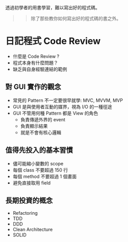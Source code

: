 透過初學者的用書學習，難以寫出好的程式碼。

>> 除了那些教你如何寫出好的程式碼的書之外。

# 日記程式 Code Review

* 什麼是 Code Review ?
* 程式本身有什麼問題？
* 缺乏與自身經驗連結的範例

## 對 GUI 實作的觀念

* 常見的 Pattern 不一定要很早就學: MVC, MVVM, MVP
* GUI 是與使用者互動的媒界，視為 I/O 的一種徑途
* GUI 不管用何種 Pattern 都是 View 的角色
  * 負責傳遞外界的 event
  * 負責顯示結果
  * 就是不會有核心邏輯

## 值得先投入的基本習慣

* 儘可能縮小變數的 scope
* 每個 class 不要超過 150 行
* 每個 method 不要超過 1 個畫面
* 避免直接取用 field

## 長期投資的概念

* Refactoring
* TDD
* DDD
* Clean Architecture
* SOLID

